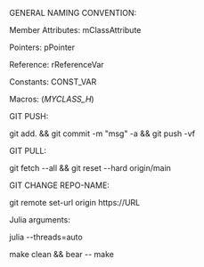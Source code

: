 GENERAL NAMING CONVENTION:

Member Attributes: mClassAttribute 

Pointers: pPointer

Reference: rReferenceVar

Constants: CONST_VAR

Macros: (_MYCLASS_H_)


GIT PUSH:

git add. && git commit -m "msg" -a && git push -vf


GIT PULL:

git fetch --all && git reset --hard origin/main


GIT CHANGE REPO-NAME:

git remote set-url origin https://URL


Julia arguments:

julia --threads=auto


make clean && bear -- make
